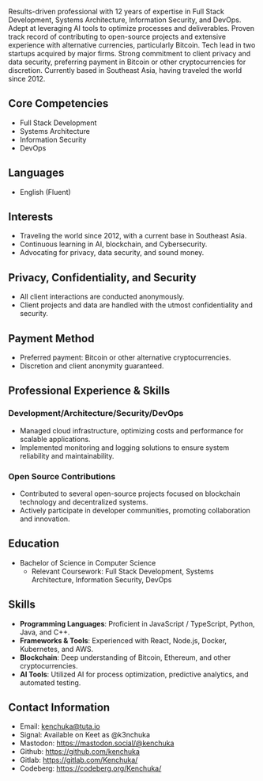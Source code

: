 
Results-driven professional with 12 years of expertise in Full Stack Development, Systems Architecture, Information Security, and DevOps. Adept at leveraging AI tools to optimize processes and deliverables. Proven track record of contributing to open-source projects and extensive experience with alternative currencies, particularly Bitcoin. Tech lead in two startups acquired by major firms. Strong commitment to client privacy and data security, preferring payment in Bitcoin or other cryptocurrencies for discretion. Currently based in Southeast Asia, having traveled the world since 2012.

## Core Competencies
- Full Stack Development
- Systems Architecture
- Information Security
- DevOps

## Languages
- English (Fluent)

## Interests
- Traveling the world since 2012, with a current base in Southeast Asia.
- Continuous learning in AI, blockchain, and Cybersecurity.
- Advocating for privacy, data security, and sound money.

## Privacy, Confidentiality, and Security
- All client interactions are conducted anonymously.
- Client projects and data are handled with the utmost confidentiality and security.

## Payment Method
- Preferred payment: Bitcoin or other alternative cryptocurrencies.
- Discretion and client anonymity guaranteed.

## Professional Experience & Skills

### Development/Architecture/Security/DevOps
- Managed cloud infrastructure, optimizing costs and performance for scalable applications.
- Implemented monitoring and logging solutions to ensure system reliability and maintainability.

### Open Source Contributions
- Contributed to several open-source projects focused on blockchain technology and decentralized systems.
- Actively participate in developer communities, promoting collaboration and innovation.

## Education
- Bachelor of Science in Computer Science
  - Relevant Coursework: Full Stack Development, Systems Architecture, Information Security, DevOps

## Skills
- **Programming Languages**: Proficient in JavaScript / TypeScript, Python, Java, and C++.
- **Frameworks & Tools**: Experienced with React, Node.js, Docker, Kubernetes, and AWS.
- **Blockchain**: Deep understanding of Bitcoin, Ethereum, and other cryptocurrencies.
- **AI Tools**: Utilized AI for process optimization, predictive analytics, and automated testing.

## Contact Information
- Email: kenchuka@tuta.io
- Signal: Available on Keet as @k3nchuka
- Mastodon: https://mastodon.social/@kenchuka
- Github: https://github.com/kenchuka
- Gitlab: https://gitlab.com/Kenchuka/
- Codeberg: https://codeberg.org/Kenchuka/
